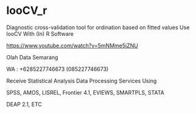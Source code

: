 # looCV_r
Diagnostic cross-validation tool for ordination based on fitted values Use looCV With (In) R Software

https://www.youtube.com/watch?v=5mNMme5jZNU

Olah Data Semarang

WA : +6285227746673 (085227746673)

Receive Statistical Analysis Data Processing Services Using

SPSS, AMOS, LISREL, Frontier 4.1, EVIEWS, SMARTPLS, STATA

DEAP 2.1, ETC
